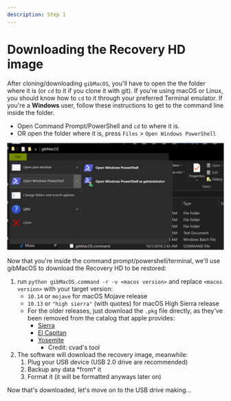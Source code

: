 ```yaml
---
description: Step 1
---
```


# Downloading the Recovery HD image

After cloning/downloading `gibMacOS`, you'll have to open the the folder where it is \(or `cd` to it if you clone it with git\). If you're using macOS or Linux, you should know how to `cd` to it through your preferred Terminal emulator. If you're a **Windows** user, follow these instructions to get to the command line inside the folder.

* Open Command Prompt/PowerShell and `cd` to where it is.
* OR open the folder where it is, press `Files` &gt; `Open Windows PowerShell`

![Windows Explorer File Menu](../.gitbook/assets/image%20%281%29.png)

Now that you're inside the command prompt/powershell/terminal, we'll use gibMacOS to download the Recovery HD to be restored:

1. run `python gibMacOS.command -r -v <macos version>` and replace `<macos version>` with your target version:
   * `10.14` or `mojave` for macOS Mojave release
   * `10.13` or `"high sierra"` \(with quotes\) for macOS High Sierra release
   * For the older releases, just download the `.pkg` file directly, as they've been removed from the catalog that apple provides:
     * [Sierra](http://swcdn.apple.com/content/downloads/01/53/031-86778/pnekzincp6rkf5iu91onj1bm5mw1gotnwg/RecoveryHDUpdate.pkg)
     * [El Capitan](http://swcdn.apple.com/content/downloads/08/58/031-45768/yy0xr85ltis3a7mxuqf3zgaw7sovupckd7/RecoveryHDUpdate.pkg)
     * [Yosemite](http://swcdn.apple.com/content/downloads/21/09/031-20634/8d84o1ky5gn2agnf5kiz9eed134n7y3q4c/RecoveryHDUpdate.pkg)
       * Credit: cvad's tool
2. The software will download the recovery image, meanwhile:
   1. Plug your USB device \(USB 2.0 drive are recommended\)
   2. Backup any data \*from\* it
   3. Format it \(it will be formatted anyways later on\)

Now that's downloaded, let's move on to the USB drive making...

